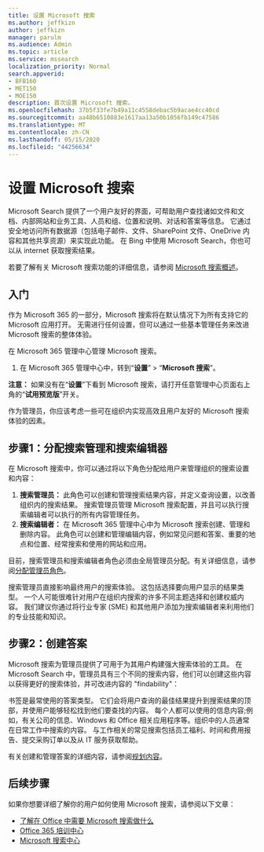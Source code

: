 ```yaml
---
title: 设置 Microsoft 搜索
ms.author: jeffkizn
author: jeffkizn
manager: parulm
ms.audience: Admin
ms.topic: article
ms.service: mssearch
localization_priority: Normal
search.appverid:
- BFB160
- MET150
- MOE150
description: 首次设置 Microsoft 搜索。
ms.openlocfilehash: 37b5f33fe7b49a11c4558debac5b9acae4cc40cd
ms.sourcegitcommit: aa48b6510883e1617aa13a50b1056fb149c47586
ms.translationtype: MT
ms.contentlocale: zh-CN
ms.lasthandoff: 05/15/2020
ms.locfileid: "44256634"
---
```

# <a name="set-up-microsoft-search"></a>设置 Microsoft 搜索

Microsoft Search 提供了一个用户友好的界面，可帮助用户查找诸如文件和文档、内部网站和业务工具、人员和组、位置和说明、对话和答案等信息。 它通过安全地访问所有数据源（包括电子邮件、文件、SharePoint 文件、OneDrive 内容和其他共享资源）来实现此功能。 在 Bing 中使用 Microsoft Search，你也可以从 internet 获取搜索结果。

若要了解有关 Microsoft 搜索功能的详细信息，请参阅 [Microsoft 搜索概述](overview-microsoft-search.md)。

## <a name="get-started"></a>入门

作为 Microsoft 365 的一部分，Microsoft 搜索将在默认情况下为所有支持它的 Microsoft 应用打开。 无需进行任何设置，但可以通过一些基本管理任务来改进 Microsoft 搜索的整体体验。

在 Microsoft 365 管理中心管理 Microsoft 搜索。

1. 在 Microsoft 365 管理中心中，转到“**设置**” > “**Microsoft 搜索**”。

**注意：** 如果没有在“**设置**”下看到 Microsoft 搜索，请打开任意管理中心页面右上角的“**试用预览版**”开关。

作为管理员，你应该考虑一些可在组织内实现高效且用户友好的 Microsoft 搜索体验的因素。

## <a name="step-1-assign-search-admin-and-search-editor"></a>步骤1：分配搜索管理和搜索编辑器

在 Microsoft 搜索中，你可以通过将以下角色分配给用户来管理组织的搜索设置和内容：

1. **搜索管理员：** 此角色可以创建和管理搜索结果内容，并定义查询设置，以改善组织内的搜索结果。 搜索管理员管理 Microsoft 搜索配置，并且可以执行搜索编辑者可以执行的所有内容管理任务。
2. **搜索编辑者：** 在 Microsoft 365 管理中心中为 Microsoft 搜索创建、管理和删除内容。 此角色可以创建和管理编辑内容，例如常见问题和答案、重要的地点和位置、经常搜索和使用的网站和应用。

目前，搜索管理员和搜索编辑者角色必须由全局管理员分配。有关详细信息，请参阅[分配管理员角色](https://docs.microsoft.com/office365/admin/add-users/assign-admin-roles?view=o365-worldwide)。

搜索管理员直接影响最终用户的搜索体验。 这包括选择要向用户显示的结果类型。 一个人可能很难针对用户在组织内搜索的许多不同主题选择和创建权威内容。 我们建议你通过将行业专家 (SME) 和其他用户添加为搜索编辑者来利用他们的专业技能和知识。

## <a name="step-2-create-answers"></a>步骤2：创建答案

Microsoft 搜索为管理员提供了可用于为其用户构建强大搜索体验的工具。 在 Microsoft Search 中，管理员具有三个不同的搜索内容，他们可以创建这些内容以获得更好的搜索体验，并可改进内容的 "findability"：

书签是最常使用的答案类型。 它们会将用户查询的最佳结果提升到搜索结果的顶部，并使用户能够轻松找到他们要查找的内容。
每个人都可以使用的信息内容;例如，有关公司的信息、Windows 和 Office 相关应用程序等。组织中的人员通常在日常工作中搜索的内容。 与工作相关的常见搜索包括员工福利、时间和费用报告、提交采购订单以及从 IT 服务获取帮助。

有关创建和管理答案的详细内容，请参阅[规划内容](plan-your-content.md)。

## <a name="next-steps"></a>后续步骤

如果你想要详细了解你的用户如何使用 Microsoft 搜索，请参阅以下文章：

- [了解在 Office 中需要 Microsoft 搜索做什么](https://support.office.com/article/find-what-you-need-with-microsoft-search-in-office-2457d4d8-48a8-4ad4-ab89-5a0657aa8446)
- [Office 365 培训中心](https://support.office.com/office-training-center)
- [Microsoft 搜索中心](https://support.office.com/article/-working-title-microsoft-search-center-b8bf5a2c-7515-40a9-9a6a-b8ed382c86bc)

